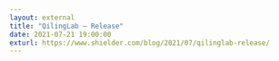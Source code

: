 ```yaml
---
layout: external
title: "QilingLab – Release"
date: 2021-07-21 19:00:00
exturl: https://www.shielder.com/blog/2021/07/qilinglab-release/
---
```



